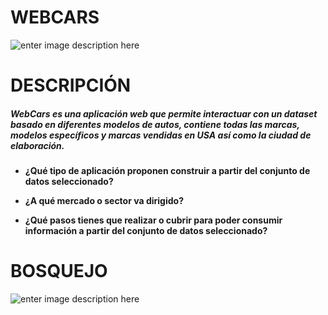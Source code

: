 # WEBCARS

![enter image description here](https://lh3.googleusercontent.com/-fKj0OGtx-ks/WQqgothq-_I/AAAAAAAAPj8/zCGdjTszbGEhttpV6O2Xol0C8RZdut--wCLcB/s0/descarga.png "descarga.png")



# DESCRIPCIÓN

##### WebCars es una aplicación web que permite interactuar con un dataset basado en diferentes modelos de autos, contiene todas las marcas, modelos específicos y marcas vendidas en USA así como la ciudad de elaboración.

* **¿Qué tipo de aplicación proponen construir a partir del conjunto de datos seleccionado?**


* **¿A qué mercado o sector va dirigido?**

* **¿Qué pasos tienes que realizar o cubrir para poder consumir información a partir del conjunto de datos seleccionado?**



# BOSQUEJO

![enter image description here]("https://github.com/egaitan18/webcars/dashboard.png")

